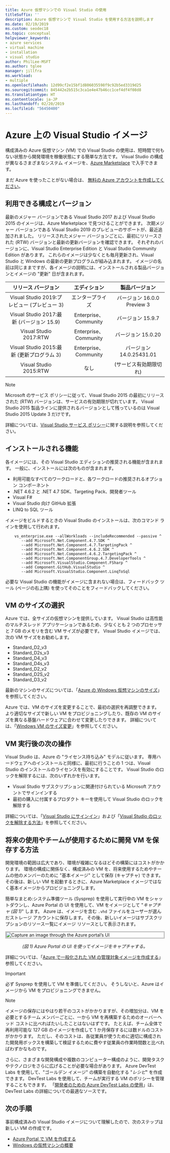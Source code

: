 ```yaml
---
title: Azure 仮想マシンでの Visual Studio の使用
titleSuffix: ''
description: Azure 仮想マシンで Visual Studio を使用する方法を説明します
ms.date: 02/19/2019
ms.custom: seodec18
ms.topic: conceptual
helpviewer_keywords:
- azure services
- virtual machine
- installation
- visual studio
author: PhilLee-MSFT
ms.author: tglee
manager: jillfra
ms.workload:
- multiple
ms.openlocfilehash: 12d99cf2e15bf1d806035598f9c92b5ed3319d25
ms.sourcegitcommit: 845442e2b515c3ca1e4e47b46cc1cef4df4f08d8
ms.translationtype: HT
ms.contentlocale: ja-JP
ms.lasthandoff: 02/20/2019
ms.locfileid: "56450400"
---
```

# <a id="top"> </a> Azure 上の Visual Studio イメージ

構成済みの Azure 仮想マシン (VM) での Visual Studio の使用は、短時間で何もない状態から開発環境を稼働状態にする簡単な方法です。 Visual Studio の構成が異なるさまざまなシステム イメージを、[Azure Marketplace](https://azuremarketplace.microsoft.com/marketplace/apps?search=%22visual%20studio%202017%22&page=1) で入手できます。

まだ Azure を使ったことがない場合は、 [無料の Azure アカウントを作成してください](https://azure.microsoft.com/free)。

## <a name="what-configurations-and-versions-are-available"></a>利用できる構成とバージョン

最新のメジャー バージョンである Visual Studio 2017 および Visual Studio 2015 のイメージは、Azure Marketplace で見つけることができます。  次期メジャー バージョンである Visual Studio 2019 のプレビューのサポートが、最近追加されました。  リリースされたメジャー バージョンごとに、最初にリリースされた (RTW) バージョンと最新の更新バージョンを確認できます。  それぞれのバージョンに、Visual Studio Enterprise Edition と Visual Studio Community Edition があります。  これらのイメージは少なくとも毎月更新され、Visual Studio と Windows の最新の更新プログラムが組み込まれます。  イメージの名前は同じままですが、各イメージの説明には、インストールされる製品バージョンとイメージの "更新" 日が含まれます。

| リリース バージョン                                              | エディション                     |     製品バージョン      |
|:------------------------------------------------------------:|:----------------------------:|:------------------------:|
|    Visual Studio 2019:プレビュー (プレビュー 3)                   |           エンタープライズ         | バージョン 16.0.0 Preview 3 |
| Visual Studio 2017:最新 (バージョン 15.9)                    |    Enterprise、Community     |      バージョン 15.9.7      |
|         Visual Studio 2017:RTW                              |    Enterprise、Community     |      バージョン 15.0.20     |
|   Visual Studio 2015:最新 (更新プログラム 3)                      |    Enterprise、Community     |  バージョン 14.0.25431.01   |
|         Visual Studio 2015:RTW                              |             なし             | (サービス有効期限切れ)  |

> [!NOTE]
> Microsoft のサービス ポリシーに従って、Visual Studio 2015 の最初にリリースされた (RTW) バージョンは、サービスの有効期限が切れています。 Visual Studio 2015 製品ラインに提供されるバージョンとして残っているのは Visual Studio 2015 Update 3 だけです。

詳細については、[Visual Studio サービス ポリシー](/visualstudio/productinfo/vs-servicing-vs)に関する説明を参照してください。

## <a name="what-features-are-installed"></a>インストールされる機能

各イメージには、その Visual Studio エディションの推奨される機能が含まれます。 一般に、インストールには次のものが含まれます。

* 利用可能なすべてのワークロードと、各ワークロードの推奨されるオプション コンポーネント
* .NET 4.6.2 と .NET 4.7 SDK、Targeting Pack、開発者ツール
* Visual F#
* Visual Studio 向け GitHub 拡張
* LINQ to SQL ツール

イメージをビルドするときの Visual Studio のインストールは、次のコマンド ラインを使用して行われます。

```shell
    vs_enterprise.exe --allWorkloads --includeRecommended --passive ^
       --add Microsoft.Net.Component.4.7.SDK ^
       --add Microsoft.Net.Component.4.7.TargetingPack ^
       --add Microsoft.Net.Component.4.6.2.SDK ^
       --add Microsoft.Net.Component.4.6.2.TargetingPack ^
       --add Microsoft.Net.ComponentGroup.4.7.DeveloperTools ^
       --add Microsoft.VisualStudio.Component.FSharp ^
       --add Component.GitHub.VisualStudio ^
       --add Microsoft.VisualStudio.Component.LinqToSql
```

必要な Visual Studio の機能がイメージに含まれない場合は、フィードバック ツール (ページの右上隅) を使ってそのことをフィードバックしてください。

## <a name="what-size-vm-should-i-choose"></a>VM のサイズの選択

Azure では、全サイズの仮想マシンを提供しています。 Visual Studio は高性能のマルチスレッド アプリケーションであるため、少なくとも 2 つのプロセッサと 7 GB のメモリを含む VM サイズが必要です。 Visual Studio イメージでは、次の VM サイズをお勧めします。

   * Standard_D2_v3
   * Standard_D2s_v3
   * Standard_D4_v3
   * Standard_D4s_v3
   * Standard_D2_v2
   * Standard_D2S_v2
   * Standard_D3_v2

最新のマシンのサイズについては、「[Azure の Windows 仮想マシンのサイズ](/azure/virtual-machines/windows/sizes)」を参照してください。

Azure では、VM のサイズを変更することで、最初の選択を再調整できます。 より適切なサイズで新しい VM をプロビジョニングしたり、既存の VM のサイズを異なる基盤ハードウェアに合わせて変更したりできます。 詳細については、「[Windows VM のサイズ変更](/azure/virtual-machines/windows/resize-vm)」を参照してください。

## <a name="after-the-vm-is-running-whats-next"></a>VM 実行後の次の操作

Visual Studio は、Azure の "ライセンス持ち込み" モデルに従います。 専用ハードウェアへのインストールと同様に、最初に行うことの 1 つは、Visual Studio のインストールのライセンスを有効にすることです。 Visual Studio のロックを解除するには、次のいずれかを行います。
- Visual Studio サブスクリプションに関連付けられている Microsoft アカウントでサインインする
- 最初の購入に付属するプロダクト キーを使用して Visual Studio のロックを解除する

詳細については、「[Visual Studio にサインイン](../ide/signing-in-to-visual-studio.md)」および「[Visual Studio のロックを解除する方法](../ide/how-to-unlock-visual-studio.md)」を参照してください。

## <a name="how-do-i-save-the-development-vm-for-future-or-team-use"></a>将来の使用やチームが使用するために開発 VM を保存する方法

開発環境の範囲は広大であり、環境が複雑になるほどその構築にはコストがかかります。 環境の構成に関係なく、構成済みの VM を、将来使用するためやチームの他のメンバーのために "基本イメージ" として保存 (キャプチャ) できます。 その後は、新しい VM を起動するときに、Azure Marketplace イメージではなく基本イメージからプロビジョニングします。

簡単なまとめ:システム準備ツール (Sysprep) を使用して実行中の VM をシャットダウンし、Azure Portal の UI を使用して、VM をイメージとして "*キャプチャ (図 1)*" します。 Azure は、イメージを含む `.vhd` ファイルをユーザーが選んだストレージ アカウントに保存します。 その後、新しいイメージはサブスクリプションのリソース一覧にイメージ リソースとして表示されます。

<img src="media/capture-vm.png" alt="Capture an image through the Azure portal’s UI" style="border:3px solid Silver; display: block; margin: auto;"><center>*(図 1) Azure Portal の UI を使ってイメージをキャプチャする。*</center>

詳細については、「[Azure で一般化された VM の管理対象イメージを作成する](/azure/virtual-machines/windows/capture-image-resource)」参照してください。

> [!IMPORTANT]
> 必ず Sysprep を使用して VM を準備してください。 そうしないと、Azure はイメージから VM をプロビジョニングできません。

> [!NOTE]
> イメージの保存にはやはり若干のコストがかかりますが、その増加分は、VM を必要とするチーム メンバーごとに、一から VM を再構築するためのオーバーヘッド コストに比べればたいしたことはないはずです。 たとえば、チーム全体で再利用可能な 127 GB のイメージを作成して 1 か月保存するには数ドルのコストがかかります。 ただし、そのコストは、各従業員が使うために適切に構成された開発用ボックスを構築して検証するために費やす従業員の作業時間数と比べればわずかなものです。

さらに、さまざまな開発構成や複数のコンピューター構成のように、開発タスクやテクノロジをさらに広げることが必要な場合があります。 Azure DevTest Labs を使用して、"ゴールデン イメージ" の構築を自動化する "_レシピ_" を作成できます。 DevTest Labs を使用して、チームが実行する VM のポリシーを管理することもできます。 「[開発者のための Azure DevTest Labs の使用](/azure/devtest-lab/devtest-lab-developer-lab)」は、DevTest Labs の詳細についての最適なソースです。

## <a name="next-steps"></a>次の手順

事前構成済みの Visual Studio イメージについて理解したので、次のステップは新しい VM の作成です。

* [Azure Portal で VM を作成する](/azure/virtual-machines/windows/quick-create-portal)
* [Windows の仮想マシンの概要](/azure/virtual-machines/windows/overview)
